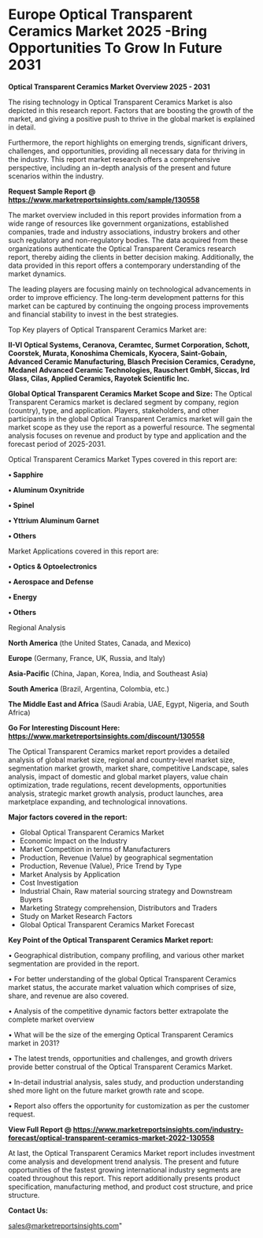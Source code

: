# Europe Optical Transparent Ceramics Market 2025 -Bring Opportunities To Grow In Future 2031

<Strong> Optical Transparent Ceramics Market Overview 2025 - 2031</strong>

The rising technology in Optical Transparent Ceramics Market is also depicted in this research report. Factors that are boosting the growth of the market, and giving a positive push to thrive in the global market is explained in detail.

Furthermore, the report highlights on emerging trends, significant drivers, challenges, and opportunities, providing all necessary data for thriving in the industry. This report market research offers a comprehensive perspective, including an in-depth analysis of the present and future scenarios within the industry.

<strong>Request Sample Report @ <a href=https://www.marketreportsinsights.com/sample/130558>https://www.marketreportsinsights.com/sample/130558</a></strong>

The market overview included in this report provides information from a wide range of resources like government organizations, established companies, trade and industry associations, industry brokers and other such regulatory and non-regulatory bodies. The data acquired from these organizations authenticate the Optical Transparent Ceramics research report, thereby aiding the clients in better decision making. Additionally, the data provided in this report offers a contemporary understanding of the market dynamics.

The leading players are focusing mainly on technological advancements in order to improve efficiency. The long-term development patterns for this market can be captured by continuing the ongoing process improvements and financial stability to invest in the best strategies.

Top Key players of Optical Transparent Ceramics Market are:

<strong>II-VI Optical Systems, Ceranova, Ceramtec, Surmet Corporation, Schott, Coorstek, Murata, Konoshima Chemicals, Kyocera, Saint-Gobain, Advanced Ceramic Manufacturing, Blasch Precision Ceramics, Ceradyne, Mcdanel Advanced Ceramic Technologies, Rauschert GmbH, Siccas, Ird Glass, Cilas, Applied Ceramics, Rayotek Scientific Inc.</strong>

<strong><b>Global Optical Transparent Ceramics Market Scope and Size:</b></strong>
The Optical Transparent Ceramics market is declared segment by company, region (country), type, and application. Players, stakeholders, and other participants in the global Optical Transparent Ceramics market will gain the market scope as they use the report as a powerful resource. The segmental analysis focuses on revenue and product by type and application and the forecast period of 2025-2031.

Optical Transparent Ceramics Market Types covered in this report are:

<strong>• Sapphire

• Aluminum Oxynitride

• Spinel

• Yttrium Aluminum Garnet

• Others</strong>

Market Applications covered in this report are:

<strong>• Optics & Optoelectronics

• Aerospace and Defense

• Energy

• Others</strong> 

Regional Analysis

<strong>North America</strong> (the United States, Canada, and Mexico)

<strong>Europe</strong> (Germany, France, UK, Russia, and Italy)

<strong>Asia-Pacific</strong> (China, Japan, Korea, India, and Southeast Asia)

<strong>South America</strong> (Brazil, Argentina, Colombia, etc.)

<strong>The Middle East and Africa</strong> (Saudi Arabia, UAE, Egypt, Nigeria, and South Africa)

<strong>Go For Interesting Discount Here: <a href=https://www.marketreportsinsights.com/discount/130558>https://www.marketreportsinsights.com/discount/130558</a></strong>

The Optical Transparent Ceramics market report provides a detailed analysis of global market size, regional and country-level market size, segmentation market growth, market share, competitive Landscape, sales analysis, impact of domestic and global market players, value chain optimization, trade regulations, recent developments, opportunities analysis, strategic market growth analysis, product launches, area marketplace expanding, and technological innovations.

<strong><b>Major factors covered in the report:</b></strong>
<ul>
  <li>Global Optical Transparent Ceramics Market </li>
  <li>Economic Impact on the Industry</li>
  <li>Market Competition in terms of Manufacturers</li>
  <li>Production, Revenue (Value) by geographical segmentation</li>
  <li>Production, Revenue (Value), Price Trend by Type</li>
  <li>Market Analysis by Application</li>
  <li>Cost Investigation</li>
  <li>Industrial Chain, Raw material sourcing strategy and Downstream Buyers</li>
  <li>Marketing Strategy comprehension, Distributors and Traders</li>
  <li>Study on Market Research Factors</li>
  <li>Global Optical Transparent Ceramics Market Forecast</li>
</ul>

<strong><b>Key Point of the Optical Transparent Ceramics Market report:</b></strong>

• Geographical distribution, company profiling, and various other market segmentation are provided in the report.

• For better understanding of the global Optical Transparent Ceramics market status, the accurate market valuation which comprises of size, share, and revenue are also covered.

• Analysis of the competitive dynamic factors better extrapolate the complete market overview

• What will be the size of the emerging Optical Transparent Ceramics market in 2031?

• The latest trends, opportunities and challenges, and growth drivers provide better construal of the Optical Transparent Ceramics Market.

• In-detail industrial analysis, sales study, and production understanding shed more light on the future market growth rate and scope.

• Report also offers the opportunity for customization as per the customer request.

<strong><b>View Full Report @ <a href=https://www.marketreportsinsights.com/industry-forecast/optical-transparent-ceramics-market-2022-130558>https://www.marketreportsinsights.com/industry-forecast/optical-transparent-ceramics-market-2022-130558</a></b></strong>


At last, the Optical Transparent Ceramics Market report includes investment come analysis and development trend analysis. The present and future opportunities of the fastest growing international industry segments are coated throughout this report. This report additionally presents product specification, manufacturing method, and product cost structure, and price structure.

<strong>Contact Us:</strong>

sales@marketreportsinsights.com"
